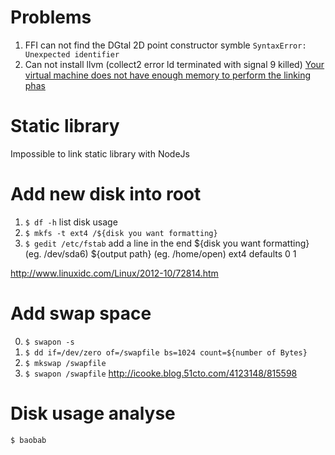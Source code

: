 # Problems
1. FFI can not find the DGtal 2D point constructor symble `SyntaxError: Unexpected identifier`
2. Can not install llvm (collect2 error ld terminated with signal 9 killed)
[Your virtual machine does not have enough memory to perform the linking phas](http://stackoverflow.com/questions/5682854/why-is-the-linker-terminating-on-me-when-i-build-clang)

# Static library
Impossible to link static library with NodeJs

# Add new disk into root

1. `$ df -h` list disk usage
2. `$ mkfs -t ext4 /${disk you want formatting}`
3. `$ gedit /etc/fstab`
add a line in the end
${disk you want formatting} (eg. /dev/sda6)    ${output path} (eg. /home/open)      ext4    defaults        0      1

http://www.linuxidc.com/Linux/2012-10/72814.htm

# Add swap space

0. `$ swapon -s`
1. `$ dd if=/dev/zero of=/swapfile bs=1024 count=${number of Bytes}` 
2. `$ mkswap /swapfile`
3. `$ swapon /swapfile`
http://icooke.blog.51cto.com/4123148/815598

# Disk usage analyse

`$ baobab`



